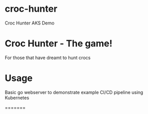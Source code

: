 # croc-hunter
Croc Hunter AKS Demo

# Croc Hunter - The game!

For those that have dreamt to hunt crocs

# Usage
Basic go webserver to demonstrate example CI/CD pipeline using Kubernetes 

=======